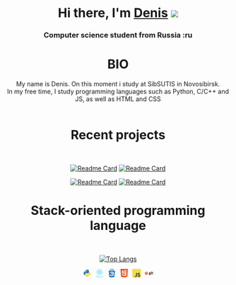 <h1 align="center">Hi there, I'm <a href="https://vk.com/huharev1" target="_blank">Denis</a> 
<img src="https://github.com/blackcater/blackcater/raw/main/images/Hi.gif" height="32"/></h1>
<h3 align="center">Computer science student from Russia :ru </h3>



<h1 align="center">BIO</h1>
<div align = "center">
My name is Denis. On this moment i study at SibSUTIS in Novosibirsk. <br>
In my free time, I study programming languages such as Python, C/C++ and JS, as well as HTML and CSS
</div>
<br>

<h1 align="center">Recent projects</h1>
<br>

<div align = "center">

  
[![Readme Card](https://github-readme-stats.vercel.app/api/pin/?username=sinedfq&repo=Runge-Kutta-and-Cubic-spline)](https://github.com/sinedfq/Runge-Kutta-and-Cubic-spline) [![Readme Card](https://github-readme-stats.vercel.app/api/pin/?username=sinedfq&repo=VisulProg_CW)](https://github.com/sinedfq/VisulProg_CW)

[![Readme Card](https://github-readme-stats.vercel.app/api/pin/?username=sinedfq&repo=BitParser)](https://github.com/sinedfq/BitParser)  [![Readme Card](https://github-readme-stats.vercel.app/api/pin/?username=sinedfq&repo=AiroportTable)](https://github.com/sinedfq/AiroportTable)

</div>



<h1 align="center">Stack-oriented programming language</h1>
<br>

<div align = "center">

[![Top Langs](https://github-readme-stats.vercel.app/api/top-langs/?username=sinedfq)](https://github.com/sinedfq)

</div>

<div align = "center">
  <img src="https://github.com/devicons/devicon/blob/master/icons/python/python-original.svg" title="Python" alt="Python" width="20" height="20"/>&nbsp;
  <img src="https://github.com/devicons/devicon/blob/master/icons/react/react-original-wordmark.svg" title="React" alt="React" width="20" height="20"/>&nbsp;
  <img src="https://github.com/devicons/devicon/blob/master/icons/css3/css3-plain-wordmark.svg"  title="CSS3" alt="CSS" width="20" height="20"/>&nbsp;
  <img src="https://github.com/devicons/devicon/blob/master/icons/html5/html5-original.svg" title="HTML5" alt="HTML" width="20" height="20"/>&nbsp;
  <img src="https://github.com/devicons/devicon/blob/master/icons/javascript/javascript-original.svg" title="JavaScript" alt="JavaScript" width="20" height="20"/>&nbsp;
  <img src="https://github.com/devicons/devicon/blob/master/icons/git/git-original-wordmark.svg" title="Git" **alt="Git" width="20" height="20"/>
</div>
